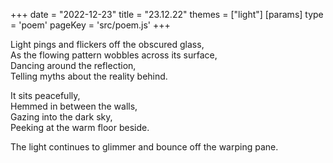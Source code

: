 +++
date = "2022-12-23"
title = "23.12.22"
themes = ["light"]
[params]
  type = 'poem'
  pageKey = 'src/poem.js'
+++

Light pings and flickers off the obscured glass,  
As the flowing pattern wobbles across its surface,  
Dancing around the reflection,  
Telling myths about the reality behind.  
  
It sits peacefully,  
Hemmed in between the walls,  
Gazing into the dark sky,  
Peeking at the warm floor beside.  
  
The light continues to glimmer and bounce off the warping pane.
